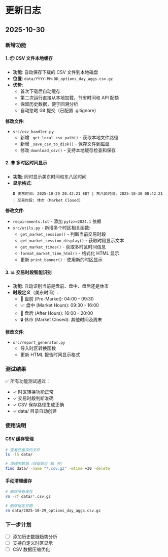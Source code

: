 # 更新日志

## 2025-10-30

### 新增功能

#### 1. 📦 CSV 文件本地缓存
- **功能**: 自动保存下载的 CSV 文件到本地磁盘
- **位置**: `data/YYYY-MM-DD_options_day_aggs.csv.gz`
- **优势**:
  - 首次下载后自动缓存
  - 第二次运行直接从本地加载，节省时间和 API 配额
  - 保留历史数据，便于回溯分析
  - 自动忽略 Git 提交（已配置 .gitignore）

**修改文件**:
- `src/csv_handler.py`
  - 新增 `_get_local_csv_path()` - 获取本地文件路径
  - 新增 `_save_csv_to_disk()` - 保存文件到磁盘
  - 修改 `download_csv()` - 支持本地缓存检查和保存

#### 2. 🌍 多时区时间显示
- **功能**: 同时显示美东时间和东八区时间
- **显示格式**:
  ```
  🔒 美东时间: 2025-10-29 20:42:21 EDT | 东八区时间: 2025-10-30 08:42:21 | 交易时段: 休市 (Market Closed)
  ```

**修改文件**:
- `requirements.txt` - 添加 `pytz>=2024.1` 依赖
- `src/utils.py` - 新增多个时区相关函数:
  - `get_market_session()` - 判断当前交易时段
  - `get_market_session_display()` - 获取时段显示文本
  - `get_market_times()` - 获取多时区时间信息
  - `format_market_time_html()` - 格式化 HTML 显示
  - 更新 `print_banner()` - 使用新的时区显示

#### 3. 📊 交易时段智能识别
- **功能**: 自动识别当前是盘前、盘中、盘后还是休市
- **时段定义**（美东时间）:
  - 🌅 盘前 (Pre-Market): 04:00 - 09:30
  - 📈 盘中 (Market Hours): 09:30 - 16:00
  - 🌙 盘后 (After Hours): 16:00 - 20:00
  - 🔒 休市 (Market Closed): 其他时间及周末

**修改文件**:
- `src/report_generator.py`
  - 导入时区转换函数
  - 更新 HTML 报告时间显示格式

### 测试结果

✅ 所有功能测试通过：
- ✓ 时区转换功能正常
- ✓ 交易时段判断准确
- ✓ CSV 保存路径生成正确
- ✓ data/ 目录自动创建

### 使用说明

#### CSV 缓存管理
```bash
# 查看已缓存的文件
ls -lh data/

# 清理旧数据（保留最近 30 天）
find data/ -name "*.csv.gz" -mtime +30 -delete
```

#### 手动清理缓存
```bash
# 删除所有缓存
rm -rf data/*.csv.gz

# 删除指定日期
rm data/2025-10-29_options_day_aggs.csv.gz
```

### 下一步计划
- [ ] 添加历史数据趋势分析
- [ ] 支持自定义时区显示
- [ ] CSV 数据压缩优化

